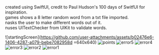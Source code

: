 created using SwiftUI, credit to Paul Hudson's 100 days of SwitfUI for inspiration.<br />
games shows a 8 letter random word from a txt file imported.<br />
nasks the user to make different words out of it.<br /> 
nuses UITextChecker from UIKit to validate words.<br /> 

![startingScreen](https://github.com/user-attachments/assets/b02476e6-1406-4287-a079-bebe7082958d =640x640)
![points](https://github.com/user-attachments/assets/84682e9f-df79-45dc-b83f-23369c8784b6)
![error5](https://github.com/user-attachments/assets/8473a1d6-0b08-484a-af91-f88245c4c02f)
![error4](https://github.com/user-attachments/assets/519fd67b-fcad-4d18-ab0d-f5c930744710)
![error3](https://github.com/user-attachments/assets/46a2bd2e-fa04-4679-be97-15e4ce5a7bc1)
![error2](https://github.com/user-attachments/assets/22454d09-a841-4afd-9c79-c342d87e4119)
![error1](https://github.com/user-attachments/assets/a8eac48e-6337-406f-8b04-0104601980f4)
